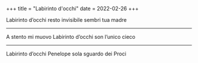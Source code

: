 +++
title = "Labirinto d'occhi"
date = 2022-02-26
+++

Labirinto d’occhi
resto invisibile
sembri tua madre

---

A stento mi muovo
Labirinto d’occhi
son l’unico cieco

---

Labirinto d’occhi
Penelope sola
sguardo dei Proci